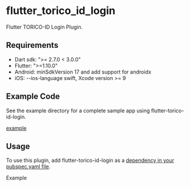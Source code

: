 # flutter_torico_id_login

Flutter TORICO-ID Login Plugin.  

## Requirements
- Dart sdk: ">= 2.7.0 < 3.0.0"
- Flutter: ">=1.10.0"
- Android: minSdkVersion 17 and add support for androidx
- iOS: --ios-language swift, Xcode version >= 9

## Example Code
See the example directory for a complete sample app using flutter-torico-id-login.  

[example](https://github.com/torico-tokyo/flutter-torico-id-login/blob/main/example/lib/main.dart)

## Usage
To use this plugin, add flutter-torico-id-login as a [dependency in your pubspec.yaml file](https://flutter.dev/docs/development/packages-and-plugins/using-packages).  

Example  
```dart

```  